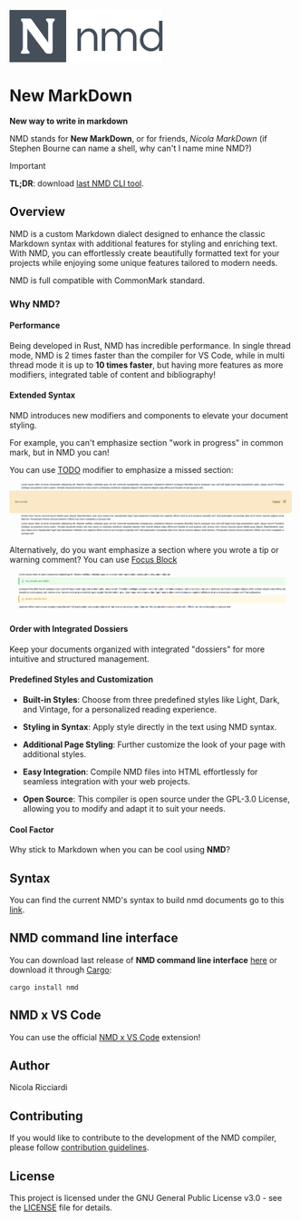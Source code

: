 ![Logo](logo/logo.png)

# New MarkDown

**New way to write in markdown**

NMD stands for **New MarkDown**, or for friends, *Nicola MarkDown* (if Stephen Bourne can name a shell, why can't I name mine NMD?)

> [!IMPORTANT]
> **TL;DR**: download [last NMD CLI tool](#nmd-command-line-interface).

## Overview

NMD is a custom Markdown dialect designed to enhance the classic Markdown syntax with additional features for styling and enriching text. With NMD, you can effortlessly create beautifully formatted text for your projects while enjoying some unique features tailored to modern needs.

NMD is full compatible with CommonMark standard.

### Why NMD?

#### Performance

Being developed in Rust, NMD has incredible performance. In single thread mode, NMD is 2 times faster than the compiler for VS Code, while in multi thread mode it is up to **10 times faster**, but having more features as more modifiers, integrated table of content and bibliography!

#### Extended Syntax

NMD introduces new modifiers and components to elevate your document styling.

For example, you can't emphasize section "work in progress" in common mark, but in NMD you can!

You can use [TODO](NMD.md#todo) modifier to emphasize a missed section:

![TODO modifier](docs/assets/images/todo-modifier.png)

Alternatively, do you want emphasize a section where you wrote a tip or warning comment? You can use [Focus Block](NMD.md#focus-block)

![Focus Block modifier](docs/assets/images/focus-block-modifier.png)

#### Order with Integrated Dossiers

Keep your documents organized with integrated "dossiers" for more intuitive and structured management.

#### Predefined Styles and Customization

- **Built-in Styles**: Choose from three predefined styles like Light, Dark, and Vintage, for a personalized reading experience.
- **Styling in Syntax**: Apply style directly in the text using NMD syntax.
- **Additional Page Styling**: Further customize the look of your page with additional styles.

- **Easy Integration**: Compile NMD files into HTML effortlessly for seamless integration with your web projects.
- **Open Source**: This compiler is open source under the GPL-3.0 License, allowing you to modify and adapt it to suit your needs.

#### Cool Factor

Why stick to Markdown when you can be cool using **NMD**?


## Syntax

You can find the current NMD's syntax to build nmd documents go to this [link](https://github.com/nricciardi/nmd-core/blob/main/NMD.md).

## NMD command line interface

You can download last release of **NMD command line interface** [here](https://github.com/nricciardi/nmd-cli/releases) or download it through [Cargo](https://github.com/rust-lang/cargo):

```shell
cargo install nmd
```

## NMD x VS Code

You can use the official [NMD x VS Code](https://github.com/nricciardi/nmd-vscode) extension!


## Author

Nicola Ricciardi

## Contributing

If you would like to contribute to the development of the NMD compiler, please follow [contribution guidelines](CONTRIBUTING.md).

## License

This project is licensed under the GNU General Public License v3.0 - see the [LICENSE](LICENSE) file for details.

